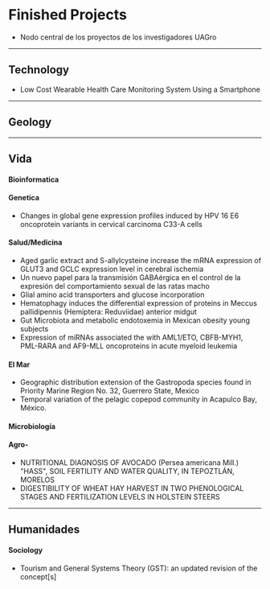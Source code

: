 # Finished Projects

* Nodo central de los proyectos de los investigadores UAGro

---

## Technology

* Low Cost Wearable Health Care Monitoring System Using a Smartphone

---

## Geology

---

## Vida

#### Bioinformatica

#### Genetica

* Changes in global gene expression profiles induced by HPV 16 E6 oncoprotein variants in cervical carcinoma C33-A cells

#### Salud/Medicina

* Aged garlic extract and S-allylcysteine increase the mRNA expression of GLUT3 and GCLC expression level in cerebral ischemia
* Un nuevo papel para la transmisión GABAérgica en el control de la expresión del comportamiento sexual de las ratas macho
* Glial amino acid transporters and glucose incorporation
* Hematophagy induces the differential expression of proteins in Meccus pallidipennis \(Hemiptera: Reduviidae\) anterior midgut
* Gut Microbiota and metabolic endotoxemia in Mexican obesity young subjects
* Expression of miRNAs associated the with AML1/ETO, CBFB-MYH1, PML-RARA and AF9-MLL oncoproteins in acute myeloid leukemia

#### El Mar

* Geographic distribution extension of the Gastropoda species found in Priority Marine Region No. 32, Guerrero State, Mexico
* Temporal variation of the pelagic copepod community in Acapulco Bay, México.

#### Microbiología

#### Agro-

* NUTRITIONAL DIAGNOSIS OF AVOCADO \(Persea americana Mill.\) "HASS", SOIL FERTILITY AND WATER QUALITY, IN TEPOZTLÁN, MORELOS
* DIGESTIBILITY OF WHEAT HAY HARVEST IN TWO PHENOLOGICAL STAGES AND FERTILIZATION LEVELS IN HOLSTEIN STEERS

---

## Humanidades

#### Sociology

* Tourism and General Systems Theory \(GST\): an updated revision of the concept\[s\]



